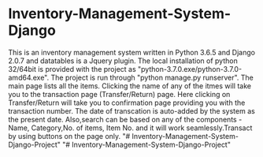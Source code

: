 # Inventory-Management-System-Django
This is an inventory management system written in Python 3.6.5 and Django 2.0.7 and datatables is a Jquery plugin. 
The local installation of python 32/64bit is provided with the project as "python-3.7.0.exe/python-3.7.0-amd64.exe". 
The project is run through "python manage.py runserver". The main page lists all the items. 
Clicking the name of any of the itmes will take you to the transaction page (Transfer/Return) page. 
Here clicking on Transfer/Return will take you to confirmation page providing you with the transaction number. The date of transcation is auto-added by the system as the present date.  Also,search can be based on any of the components - Name,
Category,No. of items, Item No. and it will work seamlessly.Transact by using buttons on the page only. 
"# Inventory-Management-System-Django-Project" 
"# Inventory-Management-System-Django-Project" 
